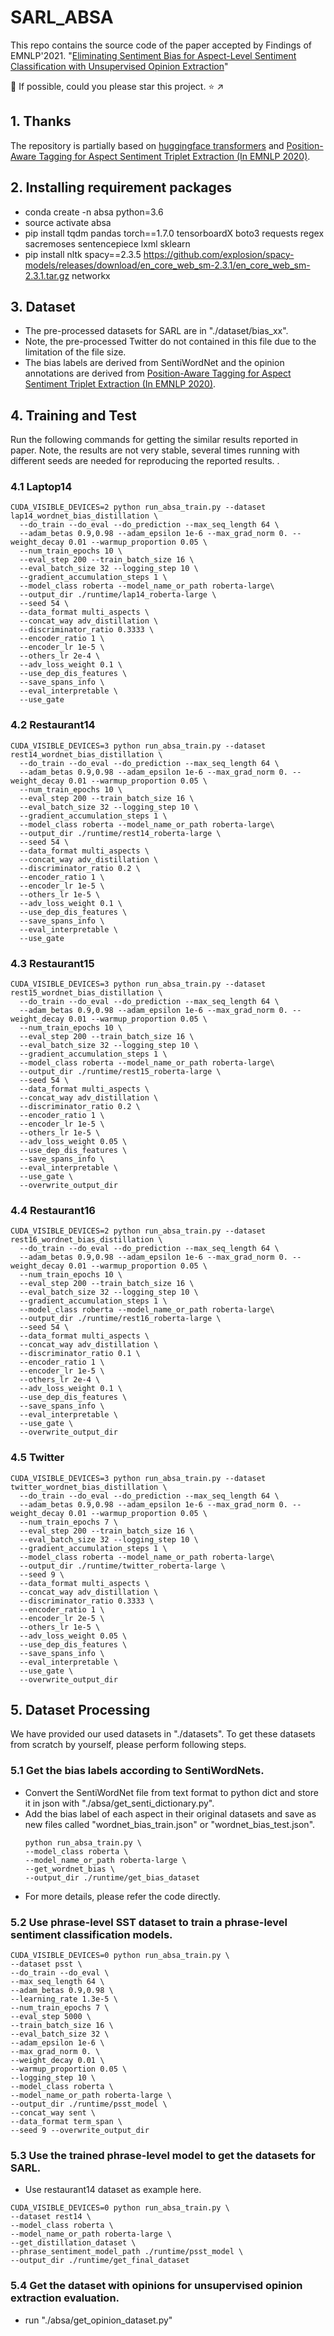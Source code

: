 # SARL_ABSA

This repo contains the source code of the paper accepted by Findings of EMNLP'2021. "[Eliminating Sentiment Bias for Aspect-Level Sentiment Classification with Unsupervised Opinion Extraction](https://aclanthology.org/2021.findings-emnlp.258.pdf)"

🚩 If possible, could you please star this project. ⭐ ↗️

## 1. Thanks
The repository is partially based on [huggingface transformers](https://github.com/huggingface/transformers) and [Position-Aware Tagging for Aspect Sentiment Triplet Extraction (In EMNLP 2020)](https://github.com/xuuuluuu/SemEval-Triplet-data).

## 2. Installing requirement packages
- conda create -n absa python=3.6
- source activate absa
- pip install tqdm pandas torch==1.7.0 tensorboardX boto3 requests regex sacremoses sentencepiece lxml sklearn
- pip install nltk spacy==2.3.5 https://github.com/explosion/spacy-models/releases/download/en_core_web_sm-2.3.1/en_core_web_sm-2.3.1.tar.gz networkx

## 3. Dataset
- The pre-processed datasets for SARL are in "./dataset/bias_xx". 
- Note, the pre-processed Twitter do not contained in this file due to the limitation of the file size. 
- The bias labels are derived from SentiWordNet and the opinion annotations are derived from [Position-Aware Tagging for Aspect Sentiment Triplet Extraction (In EMNLP 2020)](https://github.com/xuuuluuu/SemEval-Triplet-data). 


## 4. Training and Test
Run the following commands for getting the similar results reported in paper. 
Note, the results are not very stable, several times running with different seeds are needed for reproducing the reported results. . 

### 4.1 Laptop14
```
CUDA_VISIBLE_DEVICES=2 python run_absa_train.py --dataset lap14_wordnet_bias_distillation \
  --do_train --do_eval --do_prediction --max_seq_length 64 \
  --adam_betas 0.9,0.98 --adam_epsilon 1e-6 --max_grad_norm 0. --weight_decay 0.01 --warmup_proportion 0.05 \
  --num_train_epochs 10 \
  --eval_step 200 --train_batch_size 16 \
  --eval_batch_size 32 --logging_step 10 \
  --gradient_accumulation_steps 1 \
  --model_class roberta --model_name_or_path roberta-large\
  --output_dir ./runtime/lap14_roberta-large \
  --seed 54 \
  --data_format multi_aspects \
  --concat_way adv_distillation \
  --discriminator_ratio 0.3333 \
  --encoder_ratio 1 \
  --encoder_lr 1e-5 \
  --others_lr 2e-4 \
  --adv_loss_weight 0.1 \
  --use_dep_dis_features \
  --save_spans_info \
  --eval_interpretable \
  --use_gate
```
### 4.2 Restaurant14
```
CUDA_VISIBLE_DEVICES=3 python run_absa_train.py --dataset rest14_wordnet_bias_distillation \
  --do_train --do_eval --do_prediction --max_seq_length 64 \
  --adam_betas 0.9,0.98 --adam_epsilon 1e-6 --max_grad_norm 0. --weight_decay 0.01 --warmup_proportion 0.05 \
  --num_train_epochs 10 \
  --eval_step 200 --train_batch_size 16 \
  --eval_batch_size 32 --logging_step 10 \
  --gradient_accumulation_steps 1 \
  --model_class roberta --model_name_or_path roberta-large\
  --output_dir ./runtime/rest14_roberta-large \
  --seed 54 \
  --data_format multi_aspects \
  --concat_way adv_distillation \
  --discriminator_ratio 0.2 \
  --encoder_ratio 1 \
  --encoder_lr 1e-5 \
  --others_lr 1e-5 \
  --adv_loss_weight 0.1 \
  --use_dep_dis_features \
  --save_spans_info \
  --eval_interpretable \
  --use_gate 
```
### 4.3 Restaurant15
```
CUDA_VISIBLE_DEVICES=3 python run_absa_train.py --dataset rest15_wordnet_bias_distillation \
  --do_train --do_eval --do_prediction --max_seq_length 64 \
  --adam_betas 0.9,0.98 --adam_epsilon 1e-6 --max_grad_norm 0. --weight_decay 0.01 --warmup_proportion 0.05 \
  --num_train_epochs 10 \
  --eval_step 200 --train_batch_size 16 \
  --eval_batch_size 32 --logging_step 10 \
  --gradient_accumulation_steps 1 \
  --model_class roberta --model_name_or_path roberta-large\
  --output_dir ./runtime/rest15_roberta-large \
  --seed 54 \
  --data_format multi_aspects \
  --concat_way adv_distillation \
  --discriminator_ratio 0.2 \
  --encoder_ratio 1 \
  --encoder_lr 1e-5 \
  --others_lr 1e-5 \
  --adv_loss_weight 0.05 \
  --use_dep_dis_features \
  --save_spans_info \
  --eval_interpretable \
  --use_gate \
  --overwrite_output_dir 
```
### 4.4 Restaurant16
```
CUDA_VISIBLE_DEVICES=2 python run_absa_train.py --dataset rest16_wordnet_bias_distillation \
  --do_train --do_eval --do_prediction --max_seq_length 64 \
  --adam_betas 0.9,0.98 --adam_epsilon 1e-6 --max_grad_norm 0. --weight_decay 0.01 --warmup_proportion 0.05 \
  --num_train_epochs 10 \
  --eval_step 200 --train_batch_size 16 \
  --eval_batch_size 32 --logging_step 10 \
  --gradient_accumulation_steps 1 \
  --model_class roberta --model_name_or_path roberta-large\
  --output_dir ./runtime/rest16_roberta-large \
  --seed 54 \
  --data_format multi_aspects \
  --concat_way adv_distillation \
  --discriminator_ratio 0.1 \
  --encoder_ratio 1 \
  --encoder_lr 1e-5 \
  --others_lr 2e-4 \
  --adv_loss_weight 0.1 \
  --use_dep_dis_features \
  --save_spans_info \
  --eval_interpretable \
  --use_gate \
  --overwrite_output_dir 
``` 
### 4.5 Twitter
```
CUDA_VISIBLE_DEVICES=3 python run_absa_train.py --dataset twitter_wordnet_bias_distillation \
  --do_train --do_eval --do_prediction --max_seq_length 64 \
  --adam_betas 0.9,0.98 --adam_epsilon 1e-6 --max_grad_norm 0. --weight_decay 0.01 --warmup_proportion 0.05 \
  --num_train_epochs 7 \
  --eval_step 200 --train_batch_size 16 \
  --eval_batch_size 32 --logging_step 10 \
  --gradient_accumulation_steps 1 \
  --model_class roberta --model_name_or_path roberta-large\
  --output_dir ./runtime/twitter_roberta-large \
  --seed 9 \
  --data_format multi_aspects \
  --concat_way adv_distillation \
  --discriminator_ratio 0.3333 \
  --encoder_ratio 1 \
  --encoder_lr 2e-5 \
  --others_lr 1e-5 \
  --adv_loss_weight 0.05 \
  --use_dep_dis_features \
  --save_spans_info \
  --eval_interpretable \
  --use_gate \
  --overwrite_output_dir 
```
## 5. Dataset Processing
We have provided our used datasets in "./datasets". To get these datasets from scratch by yourself, please perform following steps.

### 5.1 Get the bias labels according to SentiWordNets.
- Convert the SentiWordNet file from text format to python dict and store it in json with "./absa/get_senti_dictionary.py".
- Add the bias label of each aspect in their original datasets and save as new files called "wordnet_bias_train.json" or "wordnet_bias_test.json". 
    ```
    python run_absa_train.py \
    --model_class roberta \ 
    --model_name_or_path roberta-large \
    --get_wordnet_bias \
    --output_dir ./runtime/get_bias_dataset
    ```
- For more details, please refer the code directly. 


### 5.2 Use phrase-level SST dataset to train a phrase-level sentiment classification models. 
```
CUDA_VISIBLE_DEVICES=0 python run_absa_train.py \
--dataset psst \
--do_train --do_eval \
--max_seq_length 64 \
--adam_betas 0.9,0.98 \
--learning_rate 1.3e-5 \
--num_train_epochs 7 \
--eval_step 5000 \
--train_batch_size 16 \
--eval_batch_size 32 \
--adam_epsilon 1e-6 \
--max_grad_norm 0. \
--weight_decay 0.01 \
--warmup_proportion 0.05 \
--logging_step 10 \
--model_class roberta \
--model_name_or_path roberta-large \
--output_dir ./runtime/psst_model \
--concat_way sent \
--data_format term_span \
--seed 9 --overwrite_output_dir
```

### 5.3 Use the trained phrase-level model to get the datasets for SARL. 
- Use restaurant14 dataset as example here. 
```
CUDA_VISIBLE_DEVICES=0 python run_absa_train.py \
--dataset rest14 \
--model_class roberta \ 
--model_name_or_path roberta-large \
--get_distillation_dataset \
--phrase_sentiment_model_path ./runtime/psst_model \
--output_dir ./runtime/get_final_dataset
```

### 5.4 Get the dataset with opinions for unsupervised opinion extraction evaluation. 
- run "./absa/get_opinion_dataset.py"
    
